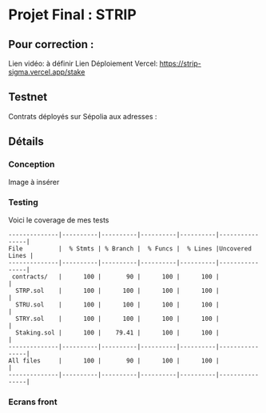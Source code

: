 # Projet Final : STRIP

## Pour correction :

Lien vidéo: à définir
Lien Déploiement Vercel: https://strip-sigma.vercel.app/stake

## Testnet
Contrats déployés sur Sépolia aux adresses :

## Détails

### Conception
Image à insérer

### Testing
Voici le coverage de mes tests

```
--------------|----------|----------|----------|----------|----------------|
File          |  % Stmts | % Branch |  % Funcs |  % Lines |Uncovered Lines |
--------------|----------|----------|----------|----------|----------------|
 contracts/   |      100 |       90 |      100 |      100 |                |
  STRP.sol    |      100 |      100 |      100 |      100 |                |
  STRU.sol    |      100 |      100 |      100 |      100 |                |
  STRY.sol    |      100 |      100 |      100 |      100 |                |
  Staking.sol |      100 |    79.41 |      100 |      100 |                |
--------------|----------|----------|----------|----------|----------------|
All files     |      100 |       90 |      100 |      100 |                |
--------------|----------|----------|----------|----------|----------------|
```

### Ecrans front



